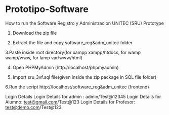 # Prototipo-Software
How to run the Software Registro y Administracion UNITEC (SRU) Prototype
1. Download the  zip file

2. Extract the file and copy software_reg&adm_unitec folder

3.Paste inside root directory(for xampp xampp/htdocs, for wamp wamp/www, for lamp var/www/html)

4. Open PHPMyAdmin (http://localhost/phpmyadmin)

5. Import sru_3vf.sql file(given inside the zip package in SQL file folder)

6.Run the script http://localhost/software_reg&adm_unitec (frontend)

Login Details
Login Details for admin : admin/Test@12345
Login Details for Alumno: test@gmail.com/Test@123
Login Details for Profesor: test@demo.com/Test@123
